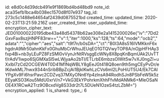 id: e8d0c4d39dcb491e9f1869bd4bd48bd9
note_id: aca35efb1bca4b038ec1570d8f07e937
tag_id: 273c5c1488e64654af2439d0875521bd
created_time: 
updated_time: 2020-02-23T13:21:59.216Z
user_created_time: 
user_updated_time: 
encryption_cipher_text: JED010000220195dbe43a48d54378b62ae308e2a1415200026e{"iv":"7Dd2GxvFax8szjHNPF83rw==","v":1,"iter":1000,"ks":128,"ts":64,"mode":"ocb2","adata":"","cipher":"aes","salt":"t9f7n/b0sDA=","ct":"B0I3A8s516lVMKknF6xhgdnA9Mr50ahnKkFx0GhuMbCrWhuJEUqEO1GTQVwyTOP8A/nOjpHFHAy3fxp4Bi+nb3yLEuPZ8FzSMI0vVynJrNtRVsggEcWNy8X8pqKnBqmUAk2UvTTf/rAdV1iwpo6SjGMXaSl5wLWjyaAo2bTI/ETLrbE6mbzsOlWit5w7vXJ0ngZI+uXxlbl7zCd2OCGEW4T0D41M1NqWBLY8gEeJGt418Q8oen9th5mgCEyPvDr/eIKdwkML7hwx9344nSribBBpZcjAi1BjkIKwhLzCVs6mI2LPoHiUT5U4/Ek7CAIYPgXv9Fi6hsrPavc2CDZvq37MXyONn6Yp4zlnsA94RodhSJn8PSbFeW5k5zEEyaKSO3Kou5MdU0xrV/n7+VkG3EkYPohrkmXhhFfvMdANMk6+MleOSaNOE4X1RCwA2Trz9OBcxdVg8S33dr2t7L5DUeN1OzeS4tzLZbM="}
encryption_applied: 1
is_shared: 
type_: 6
